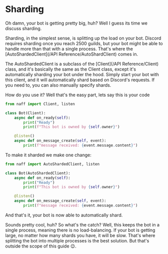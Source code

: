 # Sharding

Oh damn, your bot is getting pretty big, huh? Well I guess its time we discuss sharding.

Sharding, in the simplest sense, is splitting up the load on your bot. Discord requires sharding once you reach 2500 guilds, but your bot might be able to handle more than that with a single process.
That's where the [AutoShardedClient](/API Reference/AutoShardClient) comes in.

The AutoShardedClient is a subclass of the [Client](/API Reference/Client) class, and it's basically the same as the Client class, except it's automatically sharding your bot under the hood.
Simply start your bot with this client, and it will automatically shard based on Discord's requests. If you need to, you can also manually specify shards.

How do you use it? Well that's the easy part, lets say this is your code

```python
from naff import Client, listen

class Bot(Client):
    async def on_ready(self):
        print("Ready")
        print(f"This bot is owned by {self.owner}")

    @listen()
    async def on_message_create(self, event):
        print(f"message received: {event.message.content}")
```
To make it sharded we make one change:
```python
from naff import AutoShardedClient, listen

class Bot(AutoShardedClient):
    async def on_ready(self):
        print("Ready")
        print(f"This bot is owned by {self.owner}")

    @listen()
    async def on_message_create(self, event):
        print(f"message received: {event.message.content}")
```
And that's it, your bot is now able to automatically shard.

Sounds pretty cool, huh? So what's the catch? Well, this keeps the bot in a single process, meaning there is no load-balancing.
If your bot is getting large, no matter how many shards you have, it will be slow. That's where splitting the bot into multiple processes is the best solution. But that's outside the scope of this guide 😉.
